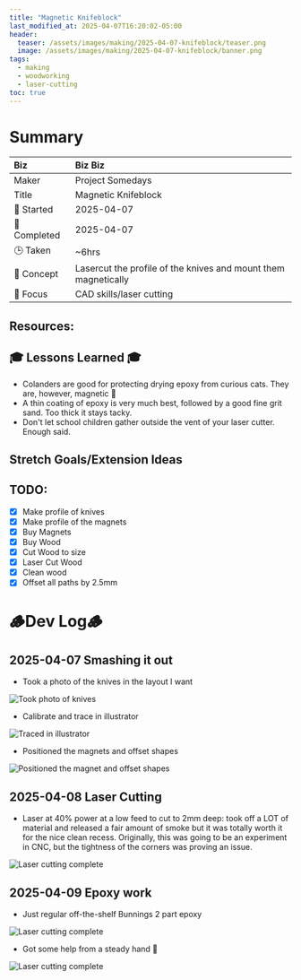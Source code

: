 ```yaml
---
title: "Magnetic Knifeblock"
last_modified_at: 2025-04-07T16:20:02-05:00
header:
  teaser: /assets/images/making/2025-04-07-knifeblock/teaser.png
  image: /assets/images/making/2025-04-07-knifeblock/banner.png
tags:
  - making
  - woodworking
  - laser-cutting
toc: true
---
```


# Summary

| Biz             | Biz Biz                               |
|:--------           | :---------                                |
| Maker          | Project Somedays                      |
| Title           | Magnetic Knifeblock |
| 📅 Started      | 2025-04-07       |
| 📅 Completed    | 2025-04-07      |
| 🕒 Taken        | ~6hrs                                  |
| 🤯 Concept      | Lasercut the profile of the knives and mount them magnetically        |
| 🔎 Focus        | CAD skills/laser cutting        |

## Resources:

## 🎓 Lessons Learned 🎓
- Colanders are good for protecting drying epoxy from curious cats. They are, however, magnetic 🤣
- A thin coating of epoxy is very much best, followed by a good fine grit sand. Too thick it stays tacky.
- Don't let school children gather outside the vent of your laser cutter. Enough said. 

## Stretch Goals/Extension Ideas

## TODO:
- [x] Make profile of knives
- [x] Make profile of the magnets
- [x] Buy Magnets
- [x] Buy Wood
- [x] Cut Wood to size
- [x] Laser Cut Wood
- [x] Clean wood
- [x] Offset all paths by 2.5mm

# 🪵Dev Log🪵

## 2025-04-07 Smashing it out
  - Took a photo of the knives in the layout I want  
  
  ![Took photo of knives](/assets/images/making/2025-04-07-knifeblock/2025-04-07_KnifeBlock_Knives.jpg "The best reference is the thing itself")
  - Calibrate and trace in illustrator
  
  ![Traced in illustrator](/assets/images/making/2025-04-07-knifeblock/2025-04-07_KnifeBlock_Knives_Trace.jpg "Tracing in illustrator")
  - Positioned the magnets and offset shapes
   
  ![Positioned the magnet and offset shapes](/assets/images/making/2025-04-07-knifeblock/2025-04-07_KnifeBlock_Knives_Trace.jpg "2.5mm border to allow for imperfections")

## 2025-04-08 Laser Cutting

- Laser at 40% power at a low feed to cut to 2mm deep: took off a LOT of material and released a fair amount of smoke but it was totally worth it for the nice clean recess. Originally, this was going to be an experiment in CNC, but the tightness of the corners was proving an issue.

![Laser cutting complete](/assets/images/making/2025-04-07-knifeblock/2025-04-13%20at%2013.52.35%20Knife%20Block.jpg)

## 2025-04-09 Epoxy work

- Just regular off-the-shelf Bunnings 2 part epoxy

![Laser cutting complete](/assets/images/making/2025-04-07-knifeblock/2025-04-13%20at%2013.52.35%20Epoxy.jpg)

- Got some help from a steady hand 🥰

![Laser cutting complete](/assets/images/making/2025-04-07-knifeblock/2025-04-13%20at%2013.52.35%20Knifeblock%20Help.jpg)

